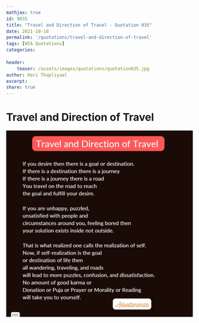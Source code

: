 ```yaml
---
mathjax: true
id: 9035
title: "Travel and Direction of Travel - Quotation 035"
date: 2021-10-10
permalink: '/quotations/travel-and-direction-of-travel'
tags: [WIA Quotations] 
categories: 

header:
    teaser: /assets/images/quotations/quotation035.jpg
author: Hari Thapliyaal 
excerpt:
share: true 
---
```


# Travel and Direction of Travel

![Travel and Direction of Travel](/assets/images/quotations/quotation035.jpg)
